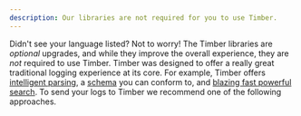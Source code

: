 ```yaml
---
description: Our libraries are not required for you to use Timber.
---
```

Didn't see your language listed? Not to worry! The Timber libraries are *optional* upgrades, and while they improve the overall experience, they are *not* required to use Timber. Timber was designed to offer a really great traditional logging experience at its core. For example, Timber offers [intelligent parsing](/service/log-formats-parsing), a [schema](/concepts/the-timber-log-event-schema) you can conform to, and [blazing fast powerful search](/app/console/searching). To send your logs to Timber we recommend one of the following approaches.

